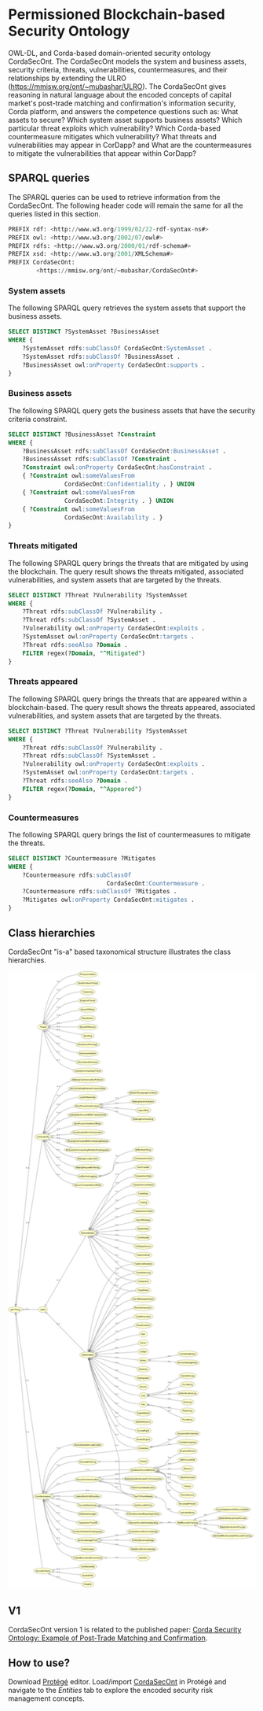 # Permissioned Blockchain-based Security Ontology

OWL-DL, and Corda-based domain-oriented security ontology CordaSecOnt. The CordaSecOnt models the system and business assets, security criteria, threats, vulnerabilities, countermeasures, and their relationships by extending the ULRO (https://mmisw.org/ont/~mubashar/ULRO). The CordaSecOnt gives reasoning in natural language about the encoded concepts of capital market's post-trade matching and confirmation's information security, Corda platform, and answers the competence questions such as: What assets to secure? Which system asset supports business assets? Which particular threat exploits which vulnerability? Which Corda-based countermeasure mitigates which vulnerability? What threats and vulnerabilities may appear in CorDapp? and What are the countermeasures to mitigate the vulnerabilities that appear within CorDapp?

## SPARQL queries
The SPARQL queries can be used to retrieve information from the CordaSecOnt. The following header code will remain the same for all the queries listed in this section.

```sql
PREFIX rdf: <http://www.w3.org/1999/02/22-rdf-syntax-ns#>
PREFIX owl: <http://www.w3.org/2002/07/owl#>
PREFIX rdfs: <http://www.w3.org/2000/01/rdf-schema#>
PREFIX xsd: <http://www.w3.org/2001/XMLSchema#>
PREFIX CordaSecOnt:
        <https://mmisw.org/ont/~mubashar/CordaSecOnt#>
```

### System assets
The following SPARQL query retrieves the system assets that support the business assets.

```sql
SELECT DISTINCT ?SystemAsset ?BusinessAsset
WHERE {
    ?SystemAsset rdfs:subClassOf CordaSecOnt:SystemAsset .
    ?SystemAsset rdfs:subClassOf ?BusinessAsset .
    ?BusinessAsset owl:onProperty CordaSecOnt:supports .
}
```

### Business assets
The following SPARQL query gets the business assets that have the security criteria constraint.

```sql
SELECT DISTINCT ?BusinessAsset ?Constraint
WHERE {
    ?BusinessAsset rdfs:subClassOf CordaSecOnt:BusinessAsset .
    ?BusinessAsset rdfs:subClassOf ?Constraint .
    ?Constraint owl:onProperty CordaSecOnt:hasConstraint .
    { ?Constraint owl:someValuesFrom
                CordaSecOnt:Confidentiality . } UNION  
    { ?Constraint owl:someValuesFrom
                CordaSecOnt:Integrity . } UNION  
    { ?Constraint owl:someValuesFrom
                CordaSecOnt:Availability . }
}
```

### Threats mitigated
The following SPARQL query brings the threats that are mitigated by using the blockchain. The query result shows the threats mitigated, associated vulnerabilities, and system assets that are targeted by the threats.

```sql
SELECT DISTINCT ?Threat ?Vulnerability ?SystemAsset
WHERE {
    ?Threat rdfs:subClassOf ?Vulnerability .
    ?Threat rdfs:subClassOf ?SystemAsset .
    ?Vulnerability owl:onProperty CordaSecOnt:exploits .
    ?SystemAsset owl:onProperty CordaSecOnt:targets .
    ?Threat rdfs:seeAlso ?Domain .
    FILTER regex(?Domain, "^Mitigated") 
}
```
### Threats appeared
The following SPARQL query brings the threats that are appeared within a blockchain-based. The query result shows the threats appeared, associated vulnerabilities, and system assets that are targeted by the threats.

```sql
SELECT DISTINCT ?Threat ?Vulnerability ?SystemAsset
WHERE {
    ?Threat rdfs:subClassOf ?Vulnerability .
    ?Threat rdfs:subClassOf ?SystemAsset .
    ?Vulnerability owl:onProperty CordaSecOnt:exploits .
    ?SystemAsset owl:onProperty CordaSecOnt:targets .
    ?Threat rdfs:seeAlso ?Domain .
    FILTER regex(?Domain, "^Appeared") 
}
```

### Countermeasures
The following SPARQL query brings the list of countermeasures to mitigate the threats.

```sql
SELECT DISTINCT ?Countermeasure ?Mitigates
WHERE {
    ?Countermeasure rdfs:subClassOf
                            CordaSecOnt:Countermeasure .
    ?Countermeasure rdfs:subClassOf ?Mitigates .
    ?Mitigates owl:onProperty CordaSecOnt:mitigates .
}
```

## Class hierarchies
CordaSecOnt "is-a" based taxonomical structure illustrates the class hierarchies.

<img src="CordaSecOnt_As-is_classes.png" width="550" alt="CordaSecOnt Protégé-based classifications" title="CordaSecOnt Protégé-based classifications"/>

## V1
CordaSecOnt version 1 is related to the published paper: [Corda Security Ontology: Example of Post-Trade
Matching and Confirmation](https://doi.org/10.22364/bjmc.2020.8.4.11).

## How to use?
Download [Protégé](https://protege.stanford.edu) editor. Load/import [CordaSecOnt](https://mmisw.org/ont/~mubashar/CordaSecOnt) in Protégé and navigate to the *Entities* tab to explore the encoded security risk management concepts.